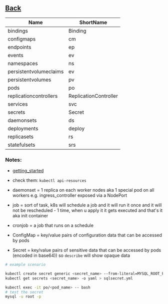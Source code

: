 

<ins>[Back](k8s.md)<ins>
---

| Name 	               | ShortName 	                |
|----------------------|----------------------------|
|bindings              | Binding    	            |
|configmaps            |  	cm                      |
|endpoints             |  	ep                      |
|events                |  	ev                      |
|namespaces            |  	ns                      |
|persistentvolumeclaims|  	ev                      |
|persistentvolumes     |  	pv                      |
|pods                  |  	po                      |
|replicationcontrollers|ReplicationController       |
|services              |  	svc                     |
|secrets               |Secret                      |
|daemonsets            |    ds                      |
|deployments           |  	deploy                  |
|replicasets           |  	rs                      |
|statefulsets          |  	srs                     |



### Notes:


* [getting_started](https://kubernetes.io/docs/reference/generated/kubectl/kubectl-commands#-strong-getting-started-strong-)

* check them: `kubectl api-resources`

* daemonset = 1 replica on each worker nodes aka 1 special pod on all workers e.g. ingress_controller exposed via a NodePort
* job = sort of task, k8s will schedule a job and it will run it once and it will not be rescheduled - 1 time, when u apply it it gets executed and that's it aka init container
* cronjob = a job that runs on a schedule
* ConfigMap = key/value pairs of configuration data that can be accessed by pods
* Secret = key/value pairs of sensitive data that can be accessed by pods (encoded in base64)) so `describe` will show opaque data 
```bash
# example scenario

kubectl create secret generic <secret_name> --from-literal=MYSQL_ROOT_PASSWORD=test
kubectl get secrets <secret_name> -o yaml > sqlsecret.yml

kubectl exec -it po/<pod_name> -- bash
# test the secret 
mysql -u root -p
```